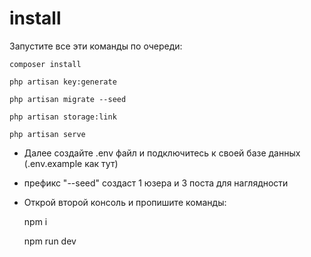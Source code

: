 # install

Запустите все эти команды по очереди:

    composer install

    php artisan key:generate

    php artisan migrate --seed

    php artisan storage:link

    php artisan serve


- Далее создайте .env файл и подключитесь к своей базе данных (.env.example как тут)

- префикс "--seed" создаст 1 юзера и 3 поста для наглядности

- Открой второй консоль и пропишите команды:

    
    npm i

    npm run dev
